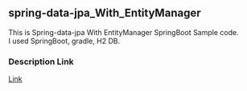 ## spring-data-jpa_With_EntityManager
This is Spring-data-jpa With EntityManager SpringBoot Sample code.
<br/>
I used SpringBoot, gradle, H2 DB.

### Description Link
[Link](https://hakulog.github.io/language/2023/05/31/language-spring-spring-data-jpa-with-entity-manager/)
